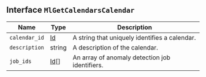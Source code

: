 ## Interface `MlGetCalendarsCalendar`

| Name | Type | Description |
| - | - | - |
| `calendar_id` | [Id](./Id.md) | A string that uniquely identifies a calendar. |
| `description` | string | A description of the calendar. |
| `job_ids` | [Id](./Id.md)[] | An array of anomaly detection job identifiers. |
